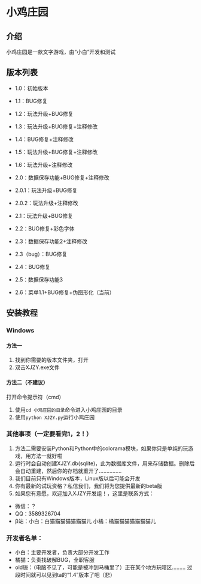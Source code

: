 # 小鸡庄园 

## 介绍

小鸡庄园是一款文字游戏，由“小白”开发和测试

## 版本列表

- 1.0：初始版本
- 1.1：BUG修复
- 1.2：玩法升级+BUG修复
- 1.3：玩法升级+BUG修复+注释修改
- 1.4：BUG修复+注释修改
- 1.5：玩法升级+BUG修复+注释修改
- 1.6：玩法升级+注释修改

- 2.0：数据保存功能+BUG修复+注释修改
- 2.0.1：玩法升级+BUG修复
- 2.0.2：玩法升级+注释修改
- 2.1：玩法升级+BUG修复
- 2.2：BUG修复+彩色字体
- 2.3：数据保存功能2+注释修改
- 2.3（bug）：BUG修复
- 2.4：BUG修复
- 2.5：数据保存功能3
- 2.6：菜单1.1+BUG修复+伪图形化（当前）

## 安装教程

### Windows

#### 方法一

1.  找到你需要的版本文件夹，打开
2.  双击XJZY.exe文件

#### 方法二（不建议）

打开命令提示符（cmd）
1.  使用`cd 小鸡庄园的目录`命令进入小鸡庄园的目录
2.  使用`python XJZY.py`运行小鸡庄园

### 其他事项（一定要看完1，2！）
1.  方法二需要安装Python和Python中的colorama模块，如果你只是单纯的玩游戏，用方法一就好啦
2.  运行时会自动创建XJZY.db(sqlite)，此为数据库文件，用来存储数据。删除后会自动重建，然后你的存档就重开了……………
3.  我们目前只有Windows版本，Linux版以后可能会开发
4.  你有最新的试玩资格？私信我们，我们将为您提供最新的beta版
5.  如果您有意愿，欢迎加入XJZY开发组！，这里是联系方式：
- 微信：？
- QQ：3589326704
- β站：小白：白猫猫猫猫猫猫猫儿  小橘：橘猫猫猫猫猫猫猫儿

### 开发者名单：
- 小白：主要开发者，负责大部分开发工作
- 橘猫：负责找破解BUG，全职客服
- old唐：（电脑不见了，可能是被冲到马桶里了）正在某个地方玩暗区………  过段时间就可以见到ta的“1.4”版本了吧（悲）
